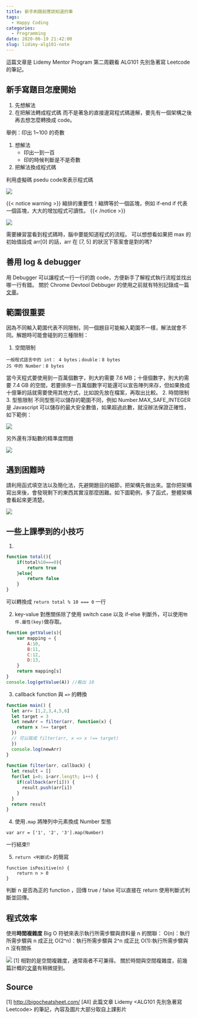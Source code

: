 ```yaml
---
title: 新手刷題前應該知道的事
tags:
  - Happy Coding
categories:
  - Programming
date: 2020-06-19 21:42:00
slug: lidimy-alg101-note
---
```


這篇文章是 Lidemy Mentor Program 第二周觀看 ALG101 先別急著寫 Leetcode 的筆記。

## 新手寫題目怎麼開始
1. 先想解法
2. 在把解法轉成程式碼
而不是著急的直接邊寫程式碼邊解，要先有一個架構之後再去想怎麼轉換成 code。
<!--more-->
舉例：印出 1~100 的奇數
1. 想解法
	- 印出一到一百
	- 印的時候判斷是不是奇數
2. 把解法換成程式碼

利用虛擬碼 psedu code來表示程式碼

![](https://imgur.com/NR7Hxwo.png)

{{< notice warning >}}
縮排的重要性！縮牌等於一個區塊，例如 if-end if 代表一個區塊，大大的增加程式可讀性。
{{< /notice >}}

![](https://imgur.com/a9znaI2.png)

需要練習當看到程式碼時，腦中要能知道程式的流程。
可以想想看如果把 max 的初始值設成 arr[0] 的話，arr 在 [7, 5] 的狀況下答案會是對的嗎?

## 善用 log & debugger
用 Debugger 可以讓程式一行一行的跑 code，方便新手了解程式執行流程並找出哪一行有錯。
關於 Chrome Devtool Debbuger 的使用之前就有特別記錄成一篇[文章](https://ulahsieh.netlify.app/p/js-debugging-in-chrome/)。

## 範圍很重要
因為不同輸入範圍代表不同限制，同一個題目可能輸入範圍不一樣，解法就會不同。解題時可能會碰到的三種限制：
1. 空間限制
```
一般程式語言中的 int： 4 bytes；double：8 bytes
JS 中的 Number：8 bytes
```
當今天程式要使用到一百萬個數字，則大約需要 7.6 MB；十億個數字，則大約需要 7.4 GB 的空間，若要排序一百萬個數字可能還可以宣告陣列來存，但如果換成十億筆的話就需要使用其他方式，比如說先放在檔案，再取出比較。
2. 時間限制
3. 型態限制
不同型態可以儲存的範圍不同，例如 Number.MAX_SAFE_INTEGER 是 Javascript 可以儲存的最大安全數值，如果超過此數，就沒辦法保證正確性，如下範例：

![](https://imgur.com/yRtYnpJ.png)

另外還有浮點數的精準度問題

![](https://imgur.com/GzPTLN7.png)


## 遇到困難時
請利用函式填空法以及簡化法，先避開題目的細節，把架構先做出來。當你把架構寫出來後，會發現剩下的東西其實沒那麼困難。如下圖範例，多了函式，整體架構會看起來更清楚。

![](https://imgur.com/6bWA65a.png)

## 一些上課學到的小技巧
1.  
```js
function total(){
	if(total%10===0){
	    return true
	}else{
    	return false
	}
}
```
可以轉換成 `return total % 10 === 0` 一行

2. key-value 對應關係除了使用 switch case 以及 if-else 判斷外，可以使用`物件.屬性(key)`做存取。
```js
function getValue(s){
	var mapping = {
    	A:10,
        B:11,
        C:12,
        D:13,
    }
    return mapping[s]
}
console.log(getValue(A)) //輸出 10
```

3. callback function 與 `=>` 的轉換

```js
function main() {
  let arr= [1,2,3,4,5,6]
  let target = 3
  let newArr = filter(arr, function(x) {
    return x !== target 
  })
  // 可以寫成 filter(arr, x => x !== target)
  })
  console.log(newArr)
}
    
function filter(arr, callback) {
  let result = []
  for(let i=0; i<arr.length; i++) {
    if(callback(arr[i])) {
      result.push(arr[i])
    }
  }
  return result
}
```
   
4. 使用`.map` 將陣列中元素換成 Number 型態

```
var arr = ['1', '2', '3'].map(Number)
```
一行結束!!

5. `return <判斷式>` 的簡寫
```
function isPositive(n) {
	return n > 0
}
```
判斷 n 是否為正的 function ，回傳 true / false 可以直接在 return 使用判斷式判斷並回傳。

## 程式效率
使用**時間複雜度** Big O 符號來表示執行所需步驟與資料量 n 的關聯：
O(n)：執行所需步驟與 n 成正比
O(2^n)：執行所需步驟與 2^n 成正比
O(1):執行所需步驟與 n 沒有關係

![](https://imgur.com/Vivt0gQ.png)
[1]
相對的是空間複雜度，通常兩者不可兼得。
關於時間與空間複雜度，前幾篇計概的[文章](https://ulahsieh.netlify.app/p/lidimy-cs101-note/)有稍微提到。


## Source
[1] http://bigocheatsheet.com/
[All] 此篇文章 Lidemy <ALG101 先別急著寫 Leetcode> 的筆記，內容及圖片大部分取自上課影片